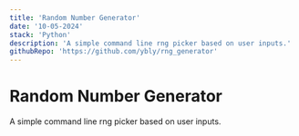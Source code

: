 ```yaml
---
title: 'Random Number Generator'
date: '10-05-2024'
stack: 'Python'
description: 'A simple command line rng picker based on user inputs.'
githubRepo: 'https://github.com/ybly/rng_generator'
---
```


# Random Number Generator

A simple command line rng picker based on user inputs.
